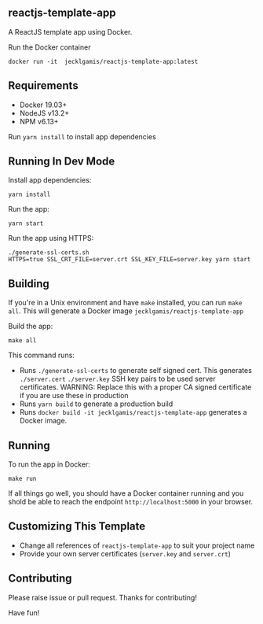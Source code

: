 ## reactjs-template-app 

A ReactJS template app using Docker.

Run the Docker container
```
docker run -it  jecklgamis/reactjs-template-app:latest  
``` 

## Requirements
* Docker 19.03+
* NodeJS v13.2+
* NPM v6.13+

Run `yarn install` to install app dependencies

## Running In Dev Mode

Install app dependencies:

```
yarn install 
```

Run the app:
```
yarn start
```

Run the app using HTTPS:
```
./generate-ssl-certs.sh
HTTPS=true SSL_CRT_FILE=server.crt SSL_KEY_FILE=server.key yarn start
```
## Building
If you're in a Unix environment and have `make` installed, you can run `make all`.
This will generate a Docker image `jecklgamis/reactjs-template-app` 

Build the app:
```
make all
```
This command runs:
* Runs `./generate-ssl-certs` to generate self signed cert. This generates `./server.cert`
  `./server.key` SSH key pairs to be used server certificates. 
WARNING: Replace this with a proper CA signed certificate if you are use these in production
* Runs `yarn build` to generate a production build
* Runs `docker build -it jecklgamis/reactjs-template-app` generates a Docker image.
 
## Running

To run the app in Docker:
```
make run
```
If all things go well, you should have a Docker container running and you shold be able to
reach the endpoint `http://localhost:5000` in your browser.

## Customizing This Template
* Change all references of `reactjs-template-app` to suit your project name
* Provide your own server certificates (`server.key` and `server.crt`)

## Contributing
Please raise issue or pull request. Thanks for contributing!

Have fun!